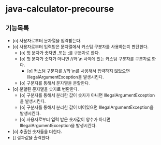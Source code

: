 # java-calculator-precourse

## 기능목록
- [o] 사용자로부터 문자열을 입력받는다.
- [o] 사용자로부터 입력받은 문자열에서 커스텀 구분자를 사용하는지 판단한다.
  - [o] 첫 문자가 숫자면 ,또는 ;를 구분자로 한다.
  - [o] 첫 문자가 숫자가 아니면 //와 \n 사이에 있는 커스텀 구분자를 구분자로 한다.
    - [o] 커스텀 구분자를 //와 \n를 사용해서 입력하지 않았으면 IllegalArgumentException을 발생시킨다.
  - [o] 구분자를 통해서 문자열을 분할한다.
- [o] 분할된 문자열을 숫자로 변환한다.
  - [o] 구분자를 통해서 분리한 값이 숫자가 아니면 IllegalArgumentException을 발생시킨다.
  - [o] 구분자를 통해서 분리한 값이 비어있으면 IllegalArgumentException을 발생시킨다.
  - [o] 사용자로부터 입력 받은 숫자값이 양수가 아니면 IllegalArgumentException을 발생시킨다.
- [o] 추출한 숫자들을 더한다.
- [] 결과값을 출력한다.